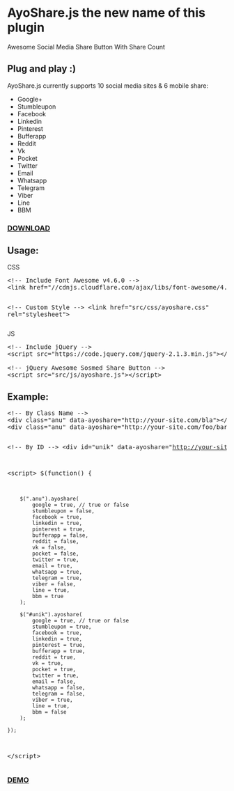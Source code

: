 AyoShare.js the new name of this plugin
=======================================

Awesome Social Media Share Button With Share Count

<h2>Plug and play :)</h2>

AyoShare.js currently supports 10 social media sites & 6 mobile share:


<ul>
	<li>Google+</li><li>Stumbleupon</li><li>Facebook</li><li>Linkedin</li><li>Pinterest</li><li>Bufferapp</li><li>Reddit</li><li>Vk</li><li>Pocket</li><li>Twitter</li><li>Email</li><li>Whatsapp</li><li>Telegram</li><li>Viber<br></li><li>Line</li><li>BBM</li>
</ul>

<h3><a href="https://github.com/bachors/jQuery-Awesome-Sosmed-Share-Button/tree/master/src">DOWNLOAD</a></h3>

<h2>Usage:</h2>
CSS
<pre>&lt;!-- Include Font Awesome v4.6.0 --&gt;
&lt;link href="//cdnjs.cloudflare.com/ajax/libs/font-awesome/4.6.0/css/font-awesome.min.css" rel="stylesheet"&gt;

&lt;!-- Custom Style --&gt;
&lt;link href="src/css/ayoshare.css" rel="stylesheet"&gt;</pre>
JS
<pre>&lt;!-- Include jQuery --&gt;
&lt;script src="https://code.jquery.com/jquery-2.1.3.min.js"&gt;&lt;/script&gt;

&lt;!-- jQuery Awesome Sosmed Share Button --&gt;
&lt;script src="src/js/ayoshare.js"&gt;&lt;/script&gt;</pre>
<h2>Example:</h2>
<pre>&lt;!-- By Class Name --&gt;
&lt;div class="anu" data-ayoshare="http://your-site.com/bla"&gt;&lt;/div&gt;
&lt;div class="anu" data-ayoshare="http://your-site.com/foo/bar"&gt;&lt;/div&gt;

&lt;!-- By ID --&gt;
&lt;div id="unik" data-ayoshare="http://your-site.com/test.html"&gt;&lt;/div&gt;

&lt;script&gt;
    $(function() {
    
        $(".anu").ayoshare(
            google = true, // true or false
            stumbleupon = false,
            facebook = true,
            linkedin = true,
            pinterest = true,
            bufferapp = false,
            reddit = false,
            vk = false,
            pocket = false,
            twitter = true,
            email = true,
            whatsapp = true,
            telegram = true,
            viber = false,
            line = true,
            bbm = true
        );
        
        $("#unik").ayoshare(
            google = true, // true or false
            stumbleupon = true,
            facebook = true,
            linkedin = true,
            pinterest = true,
            bufferapp = true,
            reddit = true,
            vk = true,
            pocket = true,
            twitter = true,
            email = false,
            whatsapp = false,
            telegram = false,
            viber = true,
            line = true,
            bbm = false
        );
        
    });
&lt;/script&gt;</pre>

<h3><a href="http://ibacor.com/demo/jquery-awesome-sosmed-share-button/">DEMO</a></h3>
